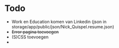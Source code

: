 # Todo


* Work en Education komen van Linkedin (json in storage/app/public/json/Nick_Quispel.resume.json)
* <s> Error pagina toevoegen </s>
* (S)CSS toevoegen
* 
